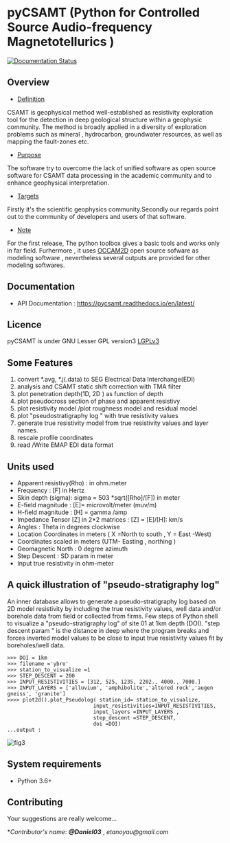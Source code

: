 # pyCSAMT (Python  for Controlled Source Audio-frequency Magnetotellurics )
[![Documentation Status](https://readthedocs.org/projects/pycsamt/badge/?version=latest)](https://pycsamt.readthedocs.io/en/latest/?badge=latest)
     


## Overview 

* [Definition](#Definition)

CSAMT is geophysical method well-established  as resistivity exploration 
tool  for the detection in deep geological structure  within a geophysic community.
The method is broadly applied in a diversity of exploration problems such as mineral , hydrocarbon,  groundwater resources, 
as well as mapping the fault-zones etc. 

* [Purpose](#Purpose)

The software try to overcome the lack of  unified software as open source software 
for CSAMT data processing in the academic community and to enhance geophysical interpretation. 

* [Targets](#Targets)

Firstly it's the scientific geophysics community.Secondly our regards point out to the community of 
developers and users of that software.

 * [Note](#Note)
 
 For the first release, The python toolbox gives a basic tools and  works only in far field. Furhermore , it uses  [OCCAM2D](https://marineemlab.ucsd.edu/Projects/Occam/index.html) open source sofware as modeling software , nevertheless several  outputs are provided for other modeling softwares.  
## Documentation 
* API Documentation  : https://pycsamt.readthedocs.io/en/latest/

## Licence 
pyCSAMT is under GNU Lesser GPL version3 [LGPLv3](https://github.com/03-Daniel/pyCSAMT/blob/master/LICENSE.md)

## Some Features 
1. convert *.avg, *.j(.data)  to SEG Electrical Data Interchange(EDI)
2. analysis and CSAMT static shift correction with TMA filter
3. plot penetration depth(1D, 2D ) as function of depth 
4. plot pseudocross section of phase and apparent resistivy 
4. plot resistivity model /plot roughness model and residual model 
5. plot "pseudostratigraphy log " with true resistivity values 
6. generate true resistivity model from true resistivity values and layer names. 
7. rescale profile coordinates 
8. read /Write EMAP EDI data format 

## Units used    
* Apparent resistivy(Rho) : in ohm.meter 
* Frequency : [F] in Hertz 
* Skin depth (sigma):  sigma  = 503 *sqrt([Rho]/[F]) in meter  
* E-field magnitude : [E]=  microvolt/meter (muv/m)
* H-field magnitude : [H] =  gamma /amp 
* Impedance Tensor [Z] in 2*2 matrices : [Z] = [E]/[H]:  km/s
* Angles : Theta in degrees clockwise 
* Location Coordinates in meters ( X =North to south , Y = East -West)
* Coordinates scaled in meters (UTM- Easting , northing )
* Geomagnetic North : 0 degree azimuth 
* Step Descent : SD param  in meter 
* Input true resistivity in ohm-meter


## A quick illustration of "pseudo-stratigraphy log" 
An inner database allows to generate a pseudo-stratigraphy log based on 2D model 
resistivity  by including  the true resistivity values,  well data and/or borehole data from field or collected from firms.
Few steps of Python shell to visualize a "pseudo-stratigraphy log" of site 01  at 1km depth (DOI).
"step descent param " is the distance in deep where the program breaks and forces inverted model values to be close to input true resistivity values fit by boreholes/well data.

```
>>> DOI = 1km 
>>> filename ='ybro'
>>> station_to_visualize =1 
>>> STEP_DESCENT = 200 
>>> INPUT_RESISTIVITIES = [312, 525, 1235, 2202., 4000., 7000.] 
>>> INPUT_LAYERS = ['alluvium', 'amphibolite','altered rock','augen gneiss', 'granite']
>>>> plot2d().plot_Pseudolog( station_id= station_to_visualize, 
                            input_resistivities=INPUT_RESISTIVITIES, 
                            input_layers =INPUT_LAYERS ,
                            step_descent =STEP_DESCENT,
                            doi =DOI)
...output :
````

![fig3](https://user-images.githubusercontent.com/59920007/109377936-923bef00-7909-11eb-97bb-ad800176d94b.png)

## System requirements 
* Python 3.6+ 

## Contributing 
Your suggestions are really welcome...


*_Contributor's name_: ***@Daniel03*** , _etanoyau@gmail.com_
